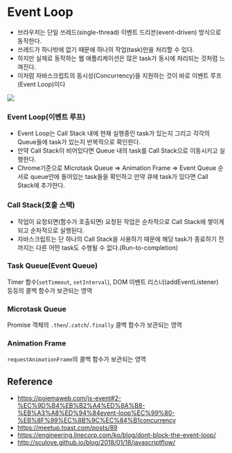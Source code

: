 # Event Loop

- 브라우저는 단일 쓰레드(single-thread) 이벤트 드리븐(event-driven) 방식으로 동작한다.
- 쓰레드가 하나밖에 없기 때문에 하나의 작업(task)만을 처리할 수 있다.
- 하지만 실제로 동작하는 웹 애플리케이션은 많은 task가 동시에 처리되는 것처럼 느껴진다.
- 이처럼 자바스크립트의 동시성(Concurrency)을 지원하는 것이 바로 이벤트 루프(Event Loop)이다

<img src="https://user-images.githubusercontent.com/32455422/85952962-d310ec00-b9a7-11ea-8d21-f4ac2cd74735.png">

### Event Loop(이벤트 루프)

- Event Loop는 Call Stack 내에 현재 실행중인 task가 있는지 그리고 각각의 Queue들에 task가 있는지 반복적으로 확인한다.
- 만약 Call Stack이 비어있다면 Queue 내의 task를 Call Stack으로 이동시키고 실행한다.
- Chrome기준으로 Microtask Queue => Animation Frame => Event Queue 순서로 queue안에 들어있는 task들을 확인하고 만약 큐에 task가 있다면 Call Stack에 추가한다.


### Call Stack(호출 스택)

- 작업이 요청되면(함수가 호출되면) 요청된 작업은 순차적으로 Call Stack에 쌓이게 되고 순차적으로 실행된다.
- 자바스크립트는 단 하나의 Call Stack을 사용하기 때문에 해당 task가 종료하기 전까지는 다른 어떤 task도 수행될 수 없다.(Run-to-completion)

### Task Queue(Event Queue)

Timer 함수(`setTimeout`, `setInterval`), DOM 이벤트 리스너(addEventListener) 등등의 콜백 함수가 보관되는 영역

### Microtask Queue

Promise 객체의 `.then`/`.catch`/`.finally` 콜백 함수가 보관되는 영역

### Animation Frame

`requestAnimationFrame`의 콜백 함수가 보관되는 영역

## Reference

- https://poiemaweb.com/js-event#2-%EC%9D%B4%EB%B2%A4%ED%8A%B8-%EB%A3%A8%ED%94%84event-loop%EC%99%80-%EB%8F%99%EC%8B%9C%EC%84%B1concurrency
- https://meetup.toast.com/posts/89
- https://engineering.linecorp.com/ko/blog/dont-block-the-event-loop/
- http://sculove.github.io/blog/2018/01/18/javascriptflow/
